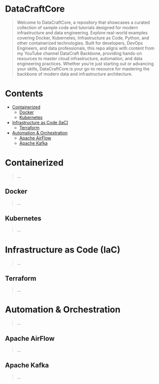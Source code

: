 # DataCraftCore

> Welcome to DataCraftCore, a repository that showcases a curated collection of sample code and tutorials designed for modern infrastructure and data engineering. Explore real-world examples covering Docker, Kubernetes, Infrastructure as Code, Python, and other containerized technologies. Built for developers, DevOps Engineers, and data professionals, this repo aligns with content from my YouTube channel DataCraft Backbone, providing hands-on resources to master cloud infrastructure, automation, and data engineering practices. Whether you’re just starting out or advancing your skills, DataCraftCore is your go-to resource for mastering the backbone of modern data and infrastructure architecture.

# Contents <!-- omit in toc -->

- [Containerized](#containerized)
  - [Docker](#docker)
  - [Kubernetes](#kubernetes)
- [Infrastructure as Code (IaC)](#infrastructure-as-code-iac)
  - [Terraform](#terraform)
- [Automation & Orchestration](#automation--orchestration)
  - [Apache AirFlow](#apache-airflow)
  - [Apache Kafka](#apache-kafka)
 
# Containerized
> ...

## Docker
> ...

## Kubernetes
> ...

# Infrastructure as Code (IaC)
> ...

## Terraform
> ...

# Automation & Orchestration
> ...

## Apache AirFlow
> ...

## Apache Kafka
> ...

